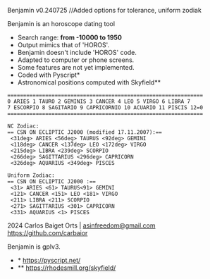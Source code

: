 Benjamin v0.240725
//Added options for tolerance, uniform zodiak

Benjamin is an horoscope dating tool

+ Search range: **from -10000 to 1950**
+ Output mimics that of 'HOROS'.
+ Benjamin doesn't include 'HOROS' code.
+ Adapted to computer or phone screens.
+ Some features are not yet implemented.
+ Coded with Pyscript*
+ Astronomical positions computed with Skyfield**


```
==============================================================
0 ARIES	1 TAURO 2 GEMINIS 3 CANCER 4 LEO 5 VIRGO 6 LIBRA 7
7 ESCORPIO 8 SAGITARIO 9 CAPRICORNIO 10 ACUARIO 11 PISCIS 12=0
==============================================================

NC Zodiac:
== CSN ON ECLIPTIC J2000 (modified 17.11.2007):==
 <31deg> ARIES <56deg> TAURUS <92deg> GEMINI
 <118deg> CANCER <137deg> LEO <172deg> VIRGO
 <215deg> LIBRA <239deg> SCORPIO
 <266deg> SAGITTARIUS <296deg> CAPRICORN
 <326deg> AQUARIUS <349deg> PISCES
 
Uniform Zodiac:
== CSN ON ECLIPTIC J2000 :==
 <31> ARIES <61> TAURUS<91> GEMINI
 <121> CANCER <151> LEO <181> VIRGO
 <211> LIBRA <211> SCORPIO
 <271> SAGITTARIUS <301> CAPRICORN
 <331> AQUARIUS <1> PISCES
```

2024 Carlos Baiget Orts | asinfreedom@gmail.com
https://github.com/carbaior

Benjamin is gplv3.
+ \* https://pyscript.net/
+ \*\* https://rhodesmill.org/skyfield/
